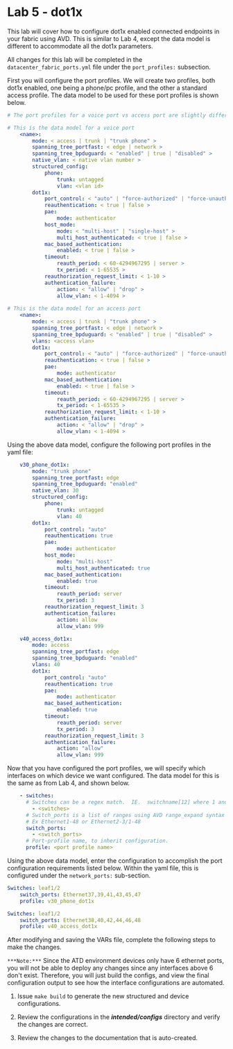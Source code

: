 # **Lab 5 - dot1x**

This lab will cover how to configure dot1x enabled connected endpoints in your fabric using AVD.  This is similar to Lab 4, except the data model is different to accommodate all the dot1x parameters.  

All changes for this lab will be completed in the `datacenter_fabric_ports.yml` file under the `port_profiles:` subsection.

First you will configure the port profiles.  We will create two profiles, both dot1x enabled, one being a phone/pc profile, and the other a standard access profile.  The data model to be used for these port profiles is shown below.

```yaml
# The port profiles for a voice port vs access port are slightly different, so they are both shown here.

# This is the data model for a voice port
    <name>:
        mode: < access | trunk | "trunk phone" > 
        spanning_tree_portfast: < edge | network >
        spanning_tree_bpduguard: < "enabled" | true | "disabled" >
        native_vlan: < native vlan number >
        structured_config:
            phone:
                trunk: untagged
                vlan: <vlan id>
        dot1x:
            port_control: < "auto" | "force-authorized" | "force-unauthorized" >
            reauthentication: < true | false >
            pae:
                mode: authenticator
            host_mode:
                mode: < "multi-host" | "single-host" >
                multi_host_authenticated: < true | false >
            mac_based_authentication:
                enabled: < true | false >
            timeout:
                reauth_period: < 60-4294967295 | server >
                tx_period: < 1-65535 >
            reauthorization_request_limit: < 1-10 >
            authentication_failure:
                action: < "allow" | "drop" >
                allow_vlan: < 1-4094 >
        
# This is the data model for an access port        
    <name>:
        mode: < access | trunk | "trunk phone" > 
        spanning_tree_portfast: < edge | network >
        spanning_tree_bpduguard: < "enabled" | true | "disabled" >
        vlans: <access vlan>
        dot1x:
            port_control: < "auto" | "force-authorized" | "force-unauthorized" >
            reauthentication: < true | false >
            pae:
                mode: authenticator
            mac_based_authentication:
                enabled: < true | false >
            timeout:
                reauth_period: < 60-4294967295 | server >
                tx_period: < 1-65535 >
            reauthorization_request_limit: < 1-10 >
            authentication_failure:
                action: < "allow" | "drop" >
                allow_vlan: < 1-4094 >
```

Using the above data model, configure the following port profiles in the yaml file:

```yaml
    v30_phone_dot1x:
        mode: "trunk phone" 
        spanning_tree_portfast: edge
        spanning_tree_bpduguard: "enabled"
        native_vlan: 30
        structured_config:
            phone:
                trunk: untagged
                vlan: 40
        dot1x:
            port_control: "auto"
            reauthentication: true
            pae:
                mode: authenticator
            host_mode:
                mode: "multi-host"
                multi_host_authenticated: true
            mac_based_authentication:
                enabled: true
            timeout:
                reauth_period: server
                tx_period: 3
            reauthorization_request_limit: 3
            authentication_failure:
                action: allow
                allow_vlan: 999

    v40_access_dot1x:
        mode: access
        spanning_tree_portfast: edge
        spanning_tree_bpduguard: "enabled"
        vlans: 40
        dot1x:
            port_control: "auto"
            reauthentication: true
            pae:
                mode: authenticator
            mac_based_authentication:
                enabled: true
            timeout:
                reauth_period: server
                tx_period: 3
            reauthorization_request_limit: 3
            authentication_failure:
                action: "allow"
                allow_vlan: 999
```

Now that you have configured the port profiles, we will specify which interfaces on which device we want configured.  The data model for this is the same as from Lab 4, and shown below.

```yaml
    - switches:
      # Switches can be a regex match.  IE.  switchname[12] where 1 and 2 are switchname1 and switchname2 respectively.
        - <switches>
      # Switch_ports is a list of ranges using AVD range_expand syntax (see link below).
      # Ex Ethernet1-48 or Ethernet2-3/1-48
      switch_ports:
        - <switch_ports>
      # Port-profile name, to inherit configuration.
      profile: <port profile name>
```

Using the above data model, enter the configuration to accomplish the port configuration requirements listed below.  Within the yaml file, this is configured under the `network_ports:` sub-section.  

```yaml
Switches: leaf1/2
    switch_ports: Ethernet37,39,41,43,45,47
    profile: v30_phone_dot1x

Switches: leaf1/2
    switch_ports: Ethernet38,40,42,44,46,48
    profile: v40_access_dot1x
```

After modifying and saving the VARs file, complete the following steps to make the changes.

`***Note:***` Since the ATD environment devices only have 6 ethernet ports, you will not be able to deploy any changes since any interfaces above 6 don't exist.  Therefore, you will just build the configs, and view the final configuration output to see how the interface configurations are automated.

1) Issue `make build` to generate the new structured and device configurations.

2) Review the configurations in the ***intended/configs*** directory and verify the changes are correct.

3) Review the changes to the documentation that is auto-created.